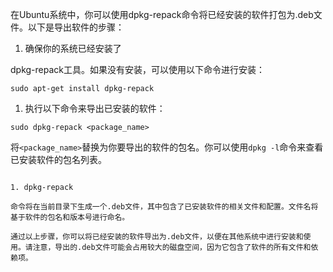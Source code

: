在Ubuntu系统中，你可以使用dpkg-repack命令将已经安装的软件打包为.deb文件。以下是导出软件的步骤：

1. 确保你的系统已经安装了

dpkg-repack工具。如果没有安装，可以使用以下命令进行安装：

```
sudo apt-get install dpkg-repack
```

1. 执行以下命令来导出已安装的软件：

```
sudo dpkg-repack <package_name>
```
将`<package_name>`替换为你要导出的软件的包名。你可以使用`dpkg -l`命令来查看已安装软件的包名列表。


```

1. dpkg-repack

命令将在当前目录下生成一个.deb文件，其中包含了已安装软件的相关文件和配置。文件名将基于软件的包名和版本号进行命名。

通过以上步骤，你可以将已经安装的软件导出为.deb文件，以便在其他系统中进行安装和使用。请注意，导出的.deb文件可能会占用较大的磁盘空间，因为它包含了软件的所有文件和依赖项。